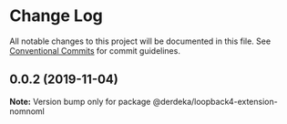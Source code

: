 # Change Log

All notable changes to this project will be documented in this file.
See [Conventional Commits](https://conventionalcommits.org) for commit guidelines.

## 0.0.2 (2019-11-04)

**Note:** Version bump only for package @derdeka/loopback4-extension-nomnoml

